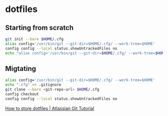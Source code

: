 # dotfiles

## Starting from scratch
```bash
git init --bare $HOME/.cfg
alias config='/usr/bin/git --git-dir=$HOME/.cfg/ --work-tree=$HOME'
config config --local status.showUntrackedFiles no
echo "alias config='/usr/bin/git --git-dir=$HOME/.cfg/ --work-tree=$HOME'" >> $HOME/.bashrc
```

## Migtating
```sh
alias config='/usr/bin/git --git-dir=$HOME/.cfg/ --work-tree=$HOME'
echo ".cfg" >> .gitignore
git clone --bare <git-repo-url> $HOME/.cfg
config checkout
config config --local status.showUntrackedFiles no
```

[How to store dotfiles | Atlassian Git Tutorial](https://www.atlassian.com/git/tutorials/dotfiles)
